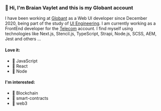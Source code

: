 ### 👋 Hi, I'm Braian Vaylet and this is my Globant account

I have been working at [Globant](https://www.globant.com/) as a Web UI developer since December 2020, being part of the study of [UI Engineering](https://www.globant.com/studio/ui-engineering). I am currently working as a FrontEnd developer for the [Telecom](https://www.telecom.com.ar/) account. 
I find myself using technologies like Next.js, Stencil.js, TypeScript, Strapi, Node.js, SCSS, AEM, Jest and others ...

#### Love it:
- 💛 JavaScript
- 💙 React
- 💚 Node

#### I'm interested:
- 🤍 Blockchain
- 🖤 smart-contracts
- 🧡 web3
